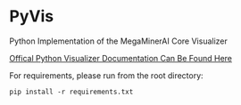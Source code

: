 PyVis
=====

Python Implementation of the MegaMinerAI Core Visualizer

[Offical Python Visualizer Documentation Can Be Found Here](http://siggame.github.com/PyVis/)

For requirements, please run from the root directory:

    pip install -r requirements.txt 

